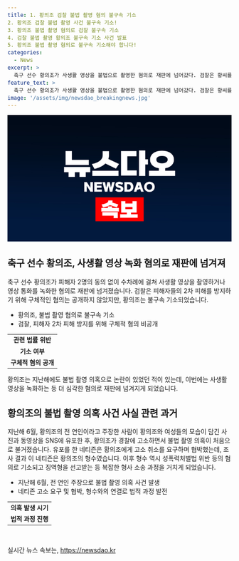 ```yaml
---
title: 1. 황의조 검찰 불법 촬영 혐의 불구속 기소
2. 황의조 검찰 불법 촬영 사건 불구속 기소!
3. 황의조 불법 촬영 혐의로 검찰 불구속 기소
4. 검찰 불법 촬영 황의조 불구속 기소 사건 발표
5. 황의조 불법 촬영 혐의로 불구속 기소해야 합니다!
categories:
  - News
excerpt: >
  축구 선수 황의조가 사생활 영상을 불법으로 촬영한 혐의로 재판에 넘어갔다. 검찰은 황씨를 불구속으로 기소했으며, 피해자들의 2차 피해 방지를 위해 구체적인 혐의는 공개하지 않았다. 황씨의 전 연인은 황씨와 여성들의 사진과 동영상을 SNS에 유포한 뒤 황씨에게 협박했고, 조사 결과 황씨의 형수인 A씨가 관련된 범죄로 구속 기소돼 징역 3년을 선고받았다.
feature_text: >
  축구 선수 황의조가 사생활 영상을 불법으로 촬영한 혐의로 재판에 넘어갔다. 검찰은 황씨를 불구속으로 기소했으며, 피해자들의 2차 피해 방지를 위해 구체적인 혐의는 공개하지 않았다. 황씨의 전 연인은 황씨와 여성들의 사진과 동영상을 SNS에 유포한 뒤 황씨에게 협박했고, 조사 결과 황씨의 형수인 A씨가 관련된 범죄로 구속 기소돼 징역 3년을 선고받았다.
image: '/assets/img/newsdao_breakingnews.jpg'
---
```


<p><img src="/assets/img/newsdao_breakingnews.jpg" alt="flaretime 속보" /></p>

<h2 data-ke-size="size26">축구 선수 황의조, 사생활 영상 녹화 혐의로 재판에 넘겨져</h2>

<p data-ke-size="size16">축구 선수 황의조가 피해자 2명의 동의 없이 수차례에 걸쳐 사생활 영상을 촬영하거나 영상 통화를 녹화한 혐의로 재판에 넘겨졌습니다. 검찰은 피해자들의 2차 피해를 방지하기 위해 구체적인 혐의는 공개하지 않았지만, 황의조는 불구속 기소되었습니다.</p>

<ul>
  <li>황의조, 불법 촬영 혐의로 불구속 기소</li>
  <li>검찰, 피해자 2차 피해 방지를 위해 구체적 혐의 비공개</li>
</ul>

<table>
  <tr>
    <td style="text-align: center; height: 17px;"><b>관련 법률 위반</b></td>
  </tr>
  <tr>
    <td style="text-align: center; height: 17px;"><b>기소 여부</b></td>
  </tr>
  <tr>
    <td style="text-align: center; height: 17px;"><b>구체적 혐의 공개</b></td>
  </tr>
</table>

<p data-ke-size="size16">황의조는 지난해에도 불법 촬영 의혹으로 논란이 있었던 적이 있는데, 이번에는 사생활 영상을 녹화하는 등 더 심각한 혐의로 재판에 넘겨지게 되었습니다.</p>

<h2 data-ke-size="size26">황의조의 불법 촬영 의혹 사건 사실 관련 과거</h2>

<p data-ke-size="size16">지난해 6월, 황의조의 전 연인이라고 주장한 사람이 황의조와 여성들의 모습이 담긴 사진과 동영상을 SNS에 유포한 후, 황의조가 경찰에 고소하면서 불법 촬영 의혹이 처음으로 불거졌습니다. 유포를 한 네티즌은 황의조에게 고소 취소를 요구하며 협박했는데, 조사 결과 이 네티즌은 황의조의 형수였습니다. 이후 형수 역시 성폭력처벌법 위반 등의 혐의로 기소되고 징역형을 선고받는 등 복잡한 형사 소송 과정을 거치게 되었습니다.</p>

<ul>
  <li>지난해 6월, 전 연인 주장으로 불법 촬영 의혹 사건 발생</li>
  <li>네티즌 고소 요구 및 협박, 형수와의 연결로 법적 과정 발전</li>
</ul>

<table>
  <tr>
    <td style="text-align: center; height: 17px;"><b>의혹 발생 시기</b></td>
  </tr>
  <tr>
    <td style="text-align: center; height: 17px;"><b>법적 과정 진행</b></td>
  </tr>
</table>

<p data-ke-size="size16">&nbsp;</p>
실시간 뉴스 속보는, <a href="https://newsdao.kr" rel="dofollow">https://newsdao.kr</a>


